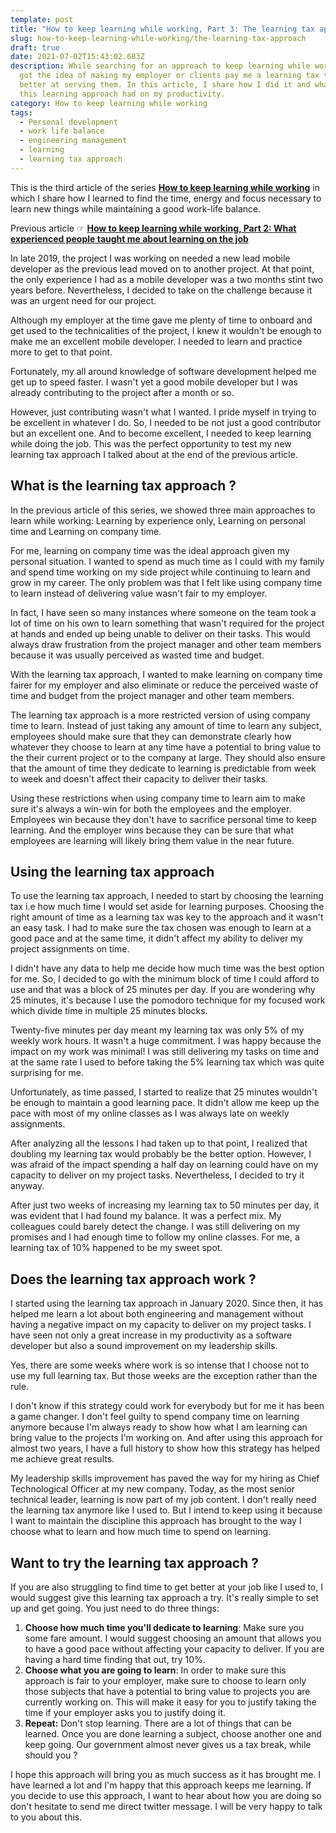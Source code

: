 ```yaml
---
template: post
title: "How to keep learning while working, Part 3: The learning tax approach"
slug: how-to-keep-learning-while-working/the-learning-tax-approach
draft: true
date: 2021-07-02T15:43:02.683Z
description: While searching for an approach to keep learning while working, I
  got the idea of making my employer or clients pay me a learning tax to get
  better at serving them. In this article, I share how I did it and what impacts
  this learning approach had on my productivity.
category: How to keep learning while working
tags:
  - Personal development
  - work life balance
  - engineering management
  - learning
  - learning tax approach
---
```

This is the third article of the series **[How to keep learning while working](/category/how-to-keep-learning-while-working/)** in which I share how I learned to find the time, energy and focus necessary to learn new things while maintaining a good work-life balance.

Previous article ☞ **[How to keep learning while working, Part 2: What experienced people taught me about learning on the job](/how-to-keep-learning-while-working/what-experienced-people-taught-me-about-learning-on-the-job)**

In late 2019, the project I was working on needed a new lead mobile developer as the previous lead moved on to another project. At that point, the only experience I had as a mobile developer was a two months stint two years before. Nevertheless, I decided to take on the challenge because it was an urgent need for our project. 

Although my employer at the time gave me plenty of time to onboard and get used to the technicalities of the project, I knew it wouldn't be enough to make me an excellent mobile developer. I needed to learn and practice more to get to that point.

Fortunately, my all around knowledge of software development helped me get up to speed faster. I wasn't yet a good mobile developer but I was already contributing to the project after a month or so.

However, just contributing wasn't what I wanted. I pride myself in trying to be excellent in whatever I do. So, I needed to be not just a good contributor but an excellent one. And to become excellent, I needed to keep learning while doing the job. This was the perfect opportunity to test my new learning tax approach I talked about at the end of the previous article.

## What is the learning tax approach ?

In the previous article of this series, we showed three main approaches to learn while working: Learning by experience only, Learning on personal time and Learning on company time.

For me, learning on company time was the ideal approach given my personal situation. I wanted to spend as much time as I could with my family and spend time working on my side project while continuing to learn and grow in my career. The only problem was that I felt like using company time to learn instead of delivering value wasn't fair to my employer. 

In fact,  I have seen so many instances where someone on the team took a lot of time on his own to learn something that wasn't required for the project at hands and ended up being unable to deliver on their tasks. This would always draw frustration from the project manager and other team members because it was usually perceived as wasted time and budget.

With the learning tax approach, I wanted to make learning on company time fairer for my employer and also eliminate or reduce the perceived waste of time and budget from the project manager and other team members.

The learning tax approach is a more restricted version of using company time to learn. Instead of just taking any amount of time to learn any subject, employees should make sure that they can demonstrate clearly how whatever they choose to learn at any time have a potential to bring value to the their current project or to the company at large. They should also ensure that the amount of time they dedicate to learning is predictable from week to week and doesn't affect their capacity to deliver their tasks.

Using these restrictions when using company time to learn aim to make sure it's always a win-win for both the employees and the employer. Employees win because they don't have to sacrifice personal time to keep learning. And the employer wins because they can be sure that what employees are learning will likely bring them value in the near future.

## Using the learning tax approach

To use the learning tax approach, I needed to start by choosing the learning tax i.e how much time I would set aside for learning purposes. Choosing the right amount of time as a learning tax was key to the approach and it wasn't an easy task. I had to make sure the tax chosen was enough to learn at a good pace and at the same time, it didn't affect my ability to deliver my project assignments on time. 

I didn't have any data to help me decide how much time was the best option for me. So, I decided to go with the minimum block of time I could afford to use and that was a block of 25 minutes per day. If you are wondering why 25 minutes, it's because I use the pomodoro technique for my focused work which divide time in multiple 25 minutes blocks.

Twenty-five minutes per day meant my learning tax was only 5% of my weekly work hours. It wasn't a huge commitment. I was happy because the impact on my work was minimal! I was still delivering my tasks on time and at the same rate I used to before taking the 5% learning tax which was quite surprising for me.

Unfortunately, as time passed, I started to realize that 25 minutes wouldn't be enough to maintain a good learning pace. It didn't allow me keep up the pace with most of my online classes as I was always late on weekly assignments.

After analyzing all the lessons I had taken up to that point, I realized that doubling my learning tax would probably be the better option. However, I was afraid of the impact spending a half day on learning could have on my capacity to deliver on my project tasks. Nevertheless, I decided to try it anyway.

After just two weeks of increasing my learning tax to 50 minutes per day, it was evident that I had found my balance. It was a perfect mix. My colleagues could barely detect the change. I was still delivering on my promises and I had enough time to follow my online classes. For me, a learning tax of 10% happened to be my sweet spot.

## Does the learning tax approach work ?

I started using the learning tax approach in January 2020. Since then, it has helped me learn a lot about both engineering and management without having a negative impact on my capacity to deliver on my project tasks. I have seen not only a great increase in my productivity as a software developer but also a sound improvement on my leadership skills.

Yes, there are some weeks where work is so intense that I choose not to use my full learning tax. But those weeks are the exception rather than the rule. 

I don't know if this strategy could work for everybody but for me it has been a game changer. I don't feel guilty to spend company time on learning anymore because I'm always ready to show how what I am learning can bring value to the projects I'm working on. And after using this approach for almost two years, I have a full history to show how this strategy has helped me achieve great results.

My leadership skills improvement has paved the way for my hiring as Chief Technological Officer at my new company. Today, as the most senior technical leader, learning is now part of my job content. I don't really need the learning tax anymore like I used to. But I intend to keep using it because I want to maintain the discipline this approach has brought to the way I choose what to learn and how much time to spend on learning. 

## Want to try the learning tax approach ?

If you are also struggling to find time to get better at your job like I used to, I would suggest give this learning tax approach a try. It's really simple to set up and get going. You just need to do three things:

1. **Choose how much time you'll dedicate to learning**: Make sure you some fare amount. I would suggest choosing an amount that allows you to have a good pace without affecting your capacity to deliver. If you are having a hard time finding that out, try 10%.
2. **Choose what you are going to learn**: In order to make sure this approach is fair to your employer, make sure to choose to learn only those subjects that have a potential to bring value to projects you are currently working on. This will make it easy for you to justify taking the time if your employer asks you to justify doing it.
3. **Repeat:** Don't stop learning. There are a lot of things that can be learned. Once you are done learning a subject, choose another one and keep going. Our government almost never gives us a tax break, while should you ?



I hope this approach will bring you as much success as it has brought me. I have learned a lot and I'm happy that this approach keeps me learning. If you decide to use this approach, I want to hear about how you are doing so don't hesitate to send me direct twitter message. I will be very happy to talk to you about this.